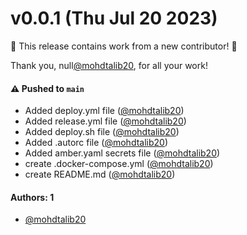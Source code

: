 # v0.0.1 (Thu Jul 20 2023)

:tada: This release contains work from a new contributor! :tada:

Thank you, null[@mohdtalib20](https://github.com/mohdtalib20), for all your work!

#### ⚠️ Pushed to `main`

- Added deploy.yml file ([@mohdtalib20](https://github.com/mohdtalib20))
- Added release.yml file ([@mohdtalib20](https://github.com/mohdtalib20))
- Added deploy.sh file ([@mohdtalib20](https://github.com/mohdtalib20))
- Added .autorc file ([@mohdtalib20](https://github.com/mohdtalib20))
- Added amber.yaml secrets file ([@mohdtalib20](https://github.com/mohdtalib20))
- create .docker-compose.yml ([@mohdtalib20](https://github.com/mohdtalib20))
- create README.md ([@mohdtalib20](https://github.com/mohdtalib20))

#### Authors: 1

- [@mohdtalib20](https://github.com/mohdtalib20)
